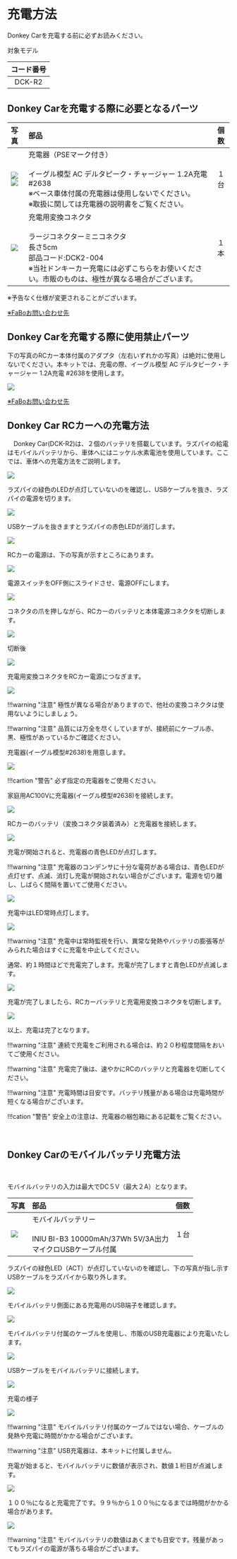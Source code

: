 # 充電方法

Donkey Carを充電する前に必ずお読みください。

対象モデル

|コード番号|
|:--:|
|DCK-R2|

## Donkey Carを充電する際に必要となるパーツ

|写真|部品|個数|
|:--|:--|:--:|
|![](./img/BOM/DCK2_AC.jpg)<br>![](./img/BOM/DCK2_AC_2.jpg)|充電器（PSEマーク付き）<br><br>イーグル模型 AC デルタピーク・チャージャー 1.2A充電 #2638<br>※ベース車体付属の充電器は使用しないでください。<br>※取扱に関しては充電器の説明書をご覧ください。|１台|
|![](./img/BOM/DCK2_HENKAN.jpg)|充電用変換コネクタ<br><br>ラージコネクターミニコネクタ　<br>長さ5cm<br>部品コード:DCK2-004<br>※当社ドンキーカー充電には必ずこちらをお使いください。市販のものは、極性が異なる場合がございます。|１本|

※予告なく仕様が変更されることがございます。

[※FaBoお問い合わせ先](https://www.fabo.io/contact/ )

## Donkey Carを充電する際に使用禁止パーツ

下の写真のRCカー本体付属のアダプタ（左右いずれかの写真）は絶対に使用しないでください。本キットでは、充電の際、イーグル模型 AC デルタピーク・チャージャー 1.2A充電 #2638を使用します。

![](./img/DKMC-017.JPG)

[※FaBoお問い合わせ先](https://www.fabo.io/contact/ )

## Donkey Car RCカーへの充電方法

　Donkey Car(DCK-R2)は、２個のバッテリを搭載しています。ラズパイの給電はモバイルバッテリから、車体へにはニッケル水素電池を使用しています。ここでは、車体への充電方法をご説明します。


![](./img/DKMC-000.JPG)

ラズパイの緑色のLEDが点灯していないのを確認し、USBケーブルを抜き、ラズパイの電源を切ります。

![](./img/DKMC-002.JPG)

USBケーブルを抜きますとラズパイの赤色LEDが消灯します。

![](./img/DKMC-003.JPG)

RCカーの電源は、下の写真が示すところにあります。

![](./img/DKMC-004.JPG)

電源スイッチをOFF側にスライドさせ、電源OFFにします。

![](./img/DKMC-006.JPG)

コネクタの爪を押しながら、RCカーのバッテリと本体電源コネクタを切断します。

![](./img/DKMC-007.JPG)

切断後

![](./img/DKMC-005.JPG)

充電用変換コネクタをRCカー電源につなぎます。

![](./img/DKMC-009.JPG)

!!!warning "注意"
	極性が異なる場合がありますので、他社の変換コネクタは使用ないようにしましょう。

!!!warning "注意"
	品質には万全を尽くしていますが、接続前にケーブル赤、黒、極性があっているかご確認ください。

充電器(イーグル模型#2638)を用意します。

![](./img/DKMC-010.JPG)

!!!cartion "警告"
	必ず指定の充電器をご使用ください。

家庭用AC100Vに充電器(イーグル模型#2638)を接続します。

![](./img/DKMC-011.JPG)

RCカーのバッテリ（変換コネクタ装着済み）と充電器を接続します。

![](./img/DKMC-012.JPG)

充電が開始されると、充電器の青色LEDが点灯します。

!!!warning "注意"
	充電器のコンデンサに十分な電荷がある場合は、青色LEDが点灯せず、点滅、消灯し充電が開始されない場合がございます。電源を切り離し、しばらく間隔を置いてご使用ください。


![](./img/DKMC-013.JPG)

充電中はLED常時点灯します。

![](./img/DKMC-015.JPG)

!!!warning "注意"
	充電中は常時監視を行い、異常な発熱やバッテリの膨張等がみられた場合はすぐに充電を中止してください。

通常、約１時間ほどで充電完了します。充電が完了しますと青色LEDが点滅します。

![](./img/DKMC-016.JPG)

充電が完了しましたら、RCカーバッテリと充電用変換コネクタを切断します。

![](./img/DKMC-025.JPG)

以上、充電は完了となります。

!!!warning "注意"
	連続で充電をご利用される場合は、約２０秒程度間隔をおいてご使用ください。

!!!warning "注意"
	充電完了後は、速やかにRCのバッテリと充電器を切断してください。

!!!warning "注意"
	充電時間は目安です。バッテリ残量がある場合は充電時間が短くなる場合がございます。

!!!cation "警告"
	安全上の注意は、充電器の梱包箱にある記載をご覧ください。

<br>

## Donkey Carのモバイルバッテリ充電方法

<br>

モバイルバッテリの入力は最大でDC５V（最大２A）となります。

|写真|部品|個数|
|:--|:--|:--:|
|![](./img/BOM/DCK2_BAT.jpg)|モバイルバッテリー<br><br>INIU BI-B3 10000mAh/37Wh 5V/3A出力<br>マイクロUSBケーブル付属|１台|


ラズパイの緑色LED（ACT）が点灯していないのを確認し、下の写真が指し示すUSBケーブルをラズパイから取り外します。

![](./img/DKMC-018.JPG)


モバイルバッテリ側面にある充電用のUSB端子を確認します。

![](./img/DKMC-019.JPG)

モバイルバッテリ付属のケーブルを使用し、市販のUSB充電器により充電いたします。

![](./img/DKMC-023.JPG)

USBケーブルをモバイルバッテリに接続します。

![](./img/DKMC-022.JPG)

充電の様子

![](./img/DKMC-020.JPG)

!!!warning "注意"
	モバイルバッテリ付属のケーブルではない場合、ケーブルの発熱や充電に時間がかかる場合がございます。

!!!warning "注意"
		USB充電器は、本キットに付属しません。

充電が始まると、モバイルバッテリに数値が表示され、数値１桁目が点滅します。

![](./img/DKMC-021.JPG)

１００％になると充電完了です。９９％から１００％になるまでは時間がかかる場合があります。

![](./img/DKMC-024.JPG)

!!!warning "注意"
	モバイルバッテリの数値はあくまでも目安です。残量があってもラズパイの電源が落ちる場合がございます。
